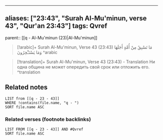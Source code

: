 
---
aliases: ["23:43", "Surah Al-Mu'minun, verse 43", "Qur'an 23:43"]
tags: Qvref
---

parent:: [[q - Al-Mu'minun (23)|Al-Mu'minun]]

> [!arabic]+ Surah Al-Mu'minun, Verse 43 (23:43)
> <span class="quran-arabic">مَا تَسْبِقُ مِنْ أُمَّةٍ أَجَلَهَا وَمَا يَسْتَـْٔخِرُونَ</span>
^arabic

> [!translation]+ Surah Al-Mu'minun, Verse 43 (23:43) - Translation
> Ни одна община не может опередить свой срок или отложить его.
^translation



## Related notes
```dataview
LIST from [[q - 23 - 43]]
WHERE !contains(file.name, "q - ")
SORT file.name ASC
```

### Related verses (footnote backlinks)
```dataview
LIST FROM [[q - 23 - 43]] AND #Qvref
SORT file.name ASC
```

